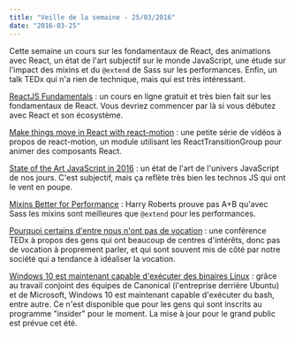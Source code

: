 ```yaml
---
title: "Veille de la semaine - 25/03/2016"
date: "2016-03-25"
---
```


Cette semaine un cours sur les fondamentaux de React, des animations avec
React, un état de l'art subjectif sur le monde JavaScript, une étude sur
l'impact des mixins et du `@extend` de Sass sur les performances. Enfin, un
talk TEDx qui n'a rien de technique, mais qui est très intéressant.

<span class="more"></span>

[ReactJS
Fundamentals](http://courses.reactjsprogram.com/courses/reactjsfundamentals) :
un cours en ligne gratuit et très bien fait sur les fondamentaux de React. Vous
devriez commencer par là si vous débutez avec React et son écosystème.

[Make things move in React with
react-motion](https://egghead.io/playlists/react-react-animation-using-react-motion)
: une petite série de vidéos à propos de react-motion, un module utilisant les
ReactTransitionGroup pour animer des composants React.

[State of the Art JavaScript in
2016](https://medium.com/javascript-and-opinions/state-of-the-art-javascript-in-2016-ab67fc68eb0b#.y2drossky)
: un état de l'art de l'univers JavaScript de nos jours. C'est subjectif, mais
ça reflète très bien les technos JS qui ont le vent en poupe.

[Mixins Better for
Performance](http://csswizardry.com/2016/02/mixins-better-for-performance/) :
Harry Roberts prouve pas A+B qu'avec Sass les mixins sont meilleures que
`@extend` pour les performances.

[Pourquoi certains d'entre nous n'ont pas de
vocation](https://www.ted.com/talks/emilie_wapnick_why_some_of_us_don_t_have_one_true_calling?language=fr)
: une conférence TEDx à propos des gens qui ont beaucoup de centres d'intérêts,
donc pas de vocation à proprement parler, et qui sont souvent mis de côté par
notre société qui a tendance à idéaliser la vocation.

[Windows 10 est maintenant capable d'exécuter des binaires
Linux](http://blog.dustinkirkland.com/2016/03/ubuntu-on-windows.html?m=1) :
grâce au travail conjoint des équipes de Canonical (l'entreprise derrière
Ubuntu) et de Microsoft, Windows 10 est maintenant capable d'exécuter du bash,
entre autre. Ce n'est disponible que pour les gens qui sont inscrits au
programme "insider" pour le moment. La mise à jour pour le grand public est
prévue cet été.

